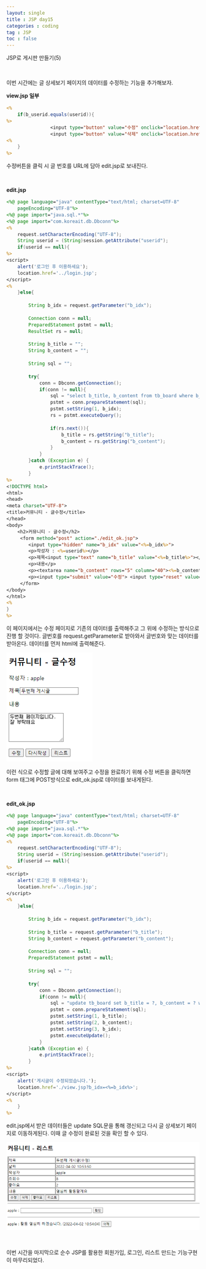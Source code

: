 ```yaml
---
layout: single
title : JSP day15
categories : coding
tag : JSP
toc : false
---
```


JSP로 게시판 만들기(5)

<br>

이번 시간에는 글 상세보기 페이지의 데이터를 수정하는 기능을 추가해보자.

**view.jsp 일부**

```jsp
<% 
	if(b_userid.equals(userid)){
%>			
				<input type="button" value="수정" onclick="location.href='./edit.jsp?b_idx=<%=b_idx%>'"> 
				<input type="button" value="삭제" onclick="location.href='./delete.jsp?b_idx=<%=b_idx%>'"> 
<%
	}
%>
```

수정버튼을 클릭 시 글 번호를 URL에 담아 edit.jsp로 보내진다.

<br>

**edit.jsp**

```jsp
<%@ page language="java" contentType="text/html; charset=UTF-8"
    pageEncoding="UTF-8"%>
<%@ page import="java.sql.*"%>
<%@ page import="com.koreait.db.Dbconn"%>
<%
	request.setCharacterEncoding("UTF-8");
	String userid = (String)session.getAttribute("userid");
	if(userid == null){
%>
<script>
	alert('로그인 후 이용하세요');
	location.href='../login.jsp';
</script> 
<%		
	}else{
		
		String b_idx = request.getParameter("b_idx");
		
		Connection conn = null;
		PreparedStatement pstmt = null;
		ResultSet rs = null;
		
		String b_title = "";
		String b_content = "";
		
		String sql = "";
		
		try{
			conn = Dbconn.getConnection();
			if(conn != null){
				sql = "select b_title, b_content from tb_board where b_idx=?";
				pstmt = conn.prepareStatement(sql);
				pstmt.setString(1, b_idx);
				rs = pstmt.executeQuery();
				
				if(rs.next()){
					b_title = rs.getString("b_title");
					b_content = rs.getString("b_content");
				}
			}
		}catch (Exception e) {
			e.printStackTrace();
		}
%>
<!DOCTYPE html>
<html>
<head>
<meta charset="UTF-8">
<title>커뮤니티 - 글수정</title>
</head>
<body>
	<h2>커뮤니티 - 글수정</h2>
	 <form method="post" action="./edit_ok.jsp">
		<input type="hidden" name="b_idx" value="<%=b_idx%>">
	 	<p>작성자 : <%=userid%></p>
	 	<p>제목<input type="text" name="b_title" value="<%=b_title%>"></p>
	 	<p>내용</p>
	 	<p><textarea name="b_content" rows="5" column="40"><%=b_content%></textarea></p>
	 	<p><input type="submit" value="수정"> <input type="reset" value="다시작성"> <input type="button" value="리스트" onclick="location.href='list.jsp'"></p>
	 </form>
</body>
</html>
<%	
}
%>
```

이 페이지에서는 수정 페이지로 기존의 데이터를 출력해주고 그 위에 수정하는 방식으로 진행 할 것이다. 글번호를 request.getParameter로 받아와서 글번호와 맞는 데이터를 받아온다. 데이터를 먼저 html에 출력해준다.

![jsp15_1](https://github.com/YUNCHANYEONG/YUNCHANYEONG.github.io/blob/master/assets/images/coding_img/jsp15_1.PNG?raw=true)

이런 식으로 수정할 글에 대해 보여주고 수정을 완료하기 위해 수정 버튼을 클릭하면 form 태그에 POST방식으로 edit_ok.jsp로 데이터를 보내게된다.

<br>

**edit_ok.jsp**

```jsp
<%@ page language="java" contentType="text/html; charset=UTF-8"
    pageEncoding="UTF-8"%>
<%@ page import="java.sql.*"%>
<%@ page import="com.koreait.db.Dbconn"%>
<%
	request.setCharacterEncoding("UTF-8");
	String userid = (String)session.getAttribute("userid");
	if(userid == null){
%>
<script>
	alert('로그인 후 이용하세요');
	location.href='../login.jsp';
</script> 
<%		
	}else{
		
		String b_idx = request.getParameter("b_idx");
		
		String b_title = request.getParameter("b_title");
		String b_content = request.getParameter("b_content");
		
		Connection conn = null;
		PreparedStatement pstmt = null;
		
		String sql = "";
		
		try{
			conn = Dbconn.getConnection();
			if(conn != null){
				sql = "update tb_board set b_title = ?, b_content = ? where b_idx=?";
				pstmt = conn.prepareStatement(sql);
				pstmt.setString(1, b_title);
				pstmt.setString(2, b_content);
				pstmt.setString(3, b_idx);
				pstmt.executeUpdate();
			}
		}catch (Exception e) {
			e.printStackTrace();
		}	
%>
<script>
	alert('게시글이 수정되었습니다.');
	location.href='./view.jsp?b_idx=<%=b_idx%>';
</script>
<%
	}
%>
```

edit.jsp에서 받은 데이터들은 update SQL문을 통해 갱신되고 다시 글 상세보기 페이지로 이동하게된다. 이때 글 수정이 완료된 것을 확인 할 수 있다.

![jsp15_2](https://github.com/YUNCHANYEONG/YUNCHANYEONG.github.io/blob/master/assets/images/coding_img/jsp15_2.PNG?raw=true)

<br>

이번 시간을 마지막으로 순수 JSP를 활용한 회원가입, 로그인, 리스트 만드는 기능구현이 마무리되었다.
